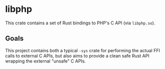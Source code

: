 # libphp

This crate contains a set of Rust bindings to PHP's C API (via `libphp.so`).

## Goals

This project contains both a typical `-sys` crate for performing the actual FFI calls to external C APIs, but also aims to provide a clean safe Rust API wrapping the external "unsafe" C APIs.